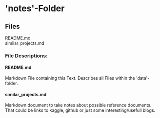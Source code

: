 # 'notes'-Folder

## Files
README.md  
similar_projects.md

### File Descriptions:

#### README.md
Markdown File containing this Text. Describes all Files within the 'data'-folder.

#### similar_projects.md 
Markdown document to take notes about possible reference documents. That could be links to kaggle, github or just
 some interesting/usefull blogs.